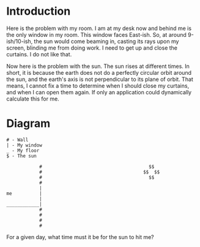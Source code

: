 # Introduction

Here is the problem with my room. I am at my desk now and behind me is the only window in my room. This window faces East-ish. So, at around 9-ish/10-ish, the sun would come beaming in, casting its rays upon my screen, blinding me from doing work. I need to get up and close the curtains. I do not like that.

Now here is the problem with the sun. The sun rises at different times. In short, it is because the earth does not do a perfectly circular orbit around the sun, and the earth's axis is not perpendicular to its plane of orbit. That means, I cannot fix a time to determine when I should close my curtains, and when I can open them again. If only an application could dynamically calculate this for me.

# Diagram

```
# - Wall
| - My window
_ - My floor
$ - The sun
```

```
            #                                       $$
            #                                     $$  $$
            #                                       $$
            #
            |
me          |
            |
____________|
            #
            #
            #
            #
```

For a given day, what time must it be for the sun to hit me?
